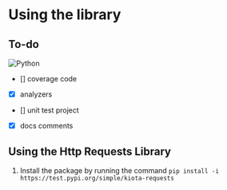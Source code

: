 # Using the library

## To-do

![Python](https://github.com/microsoft/kiota/actions/workflows/kiota-http-requests/badge.svg)

- [] coverage code
- [x] analyzers
- [] unit test project
- [x] docs comments

## Using the Http Requests Library

1. Install the package by running the command
`pip install -i https://test.pypi.org/simple/kiota-requests`